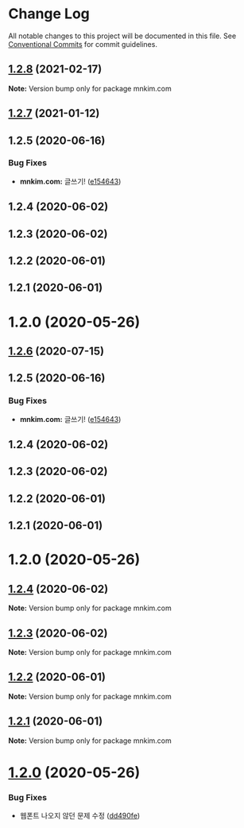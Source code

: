 # Change Log

All notable changes to this project will be documented in this file.
See [Conventional Commits](https://conventionalcommits.org) for commit guidelines.

## [1.2.8](https://github.com/johnny-mh/blog/compare/mnkim.com@1.2.7...mnkim.com@1.2.8) (2021-02-17)

**Note:** Version bump only for package mnkim.com





## [1.2.7](https://github.com/johnny-mh/blog/compare/mnkim.com@1.0.5...mnkim.com@1.2.7) (2021-01-12)



## 1.2.5 (2020-06-16)


### Bug Fixes

* **mnkim.com:** 글쓰기! ([e154643](https://github.com/johnny-mh/blog/commit/e1546437c33c67f4efa441f406055038a782aff6))



## 1.2.4 (2020-06-02)



## 1.2.3 (2020-06-02)



## 1.2.2 (2020-06-01)



## 1.2.1 (2020-06-01)



# 1.2.0 (2020-05-26)





## [1.2.6](https://github.com/johnny-mh/blog/compare/mnkim.com@1.0.5...mnkim.com@1.2.6) (2020-07-15)



## 1.2.5 (2020-06-16)


### Bug Fixes

* **mnkim.com:** 글쓰기! ([e154643](https://github.com/johnny-mh/blog/commit/e1546437c33c67f4efa441f406055038a782aff6))



## 1.2.4 (2020-06-02)



## 1.2.3 (2020-06-02)



## 1.2.2 (2020-06-01)



## 1.2.1 (2020-06-01)



# 1.2.0 (2020-05-26)





## [1.2.4](https://github.com/johnny-mh/blog/compare/v1.2.3...v1.2.4) (2020-06-02)

**Note:** Version bump only for package mnkim.com





## [1.2.3](https://github.com/johnny-mh/blog/compare/v1.2.2...v1.2.3) (2020-06-02)

**Note:** Version bump only for package mnkim.com





## [1.2.2](https://github.com/johnny-mh/blog/compare/v1.2.1...v1.2.2) (2020-06-01)

**Note:** Version bump only for package mnkim.com





## [1.2.1](https://github.com/johnny-mh/blog/compare/v1.2.0...v1.2.1) (2020-06-01)

**Note:** Version bump only for package mnkim.com





# [1.2.0](https://github.com/johnny-mh/blog/compare/v1.0.0...v1.2.0) (2020-05-26)


### Bug Fixes

* 웹폰트 나오지 않던 문제 수정 ([dd490fe](https://github.com/johnny-mh/blog/commit/dd490febe7cd704223f3aa85e81f2ee4231e78b2))
